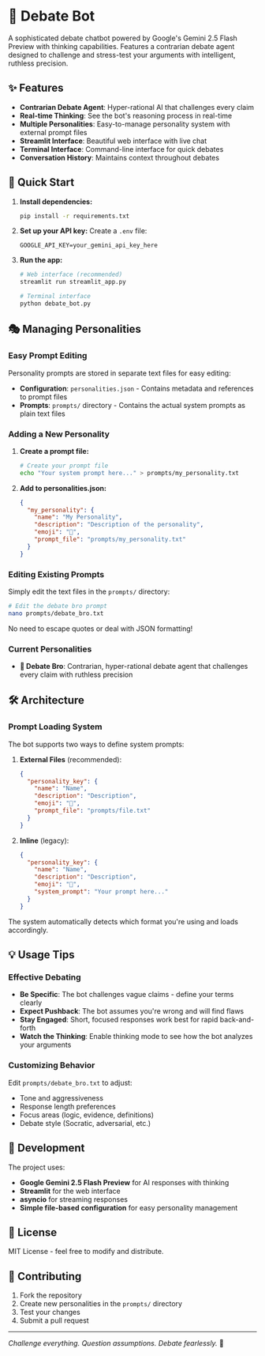 # 🎯 Debate Bot

A sophisticated debate chatbot powered by Google's Gemini 2.5 Flash Preview with thinking capabilities. Features a contrarian debate agent designed to challenge and stress-test your arguments with intelligent, ruthless precision.

## ✨ Features

- **Contrarian Debate Agent**: Hyper-rational AI that challenges every claim
- **Real-time Thinking**: See the bot's reasoning process in real-time
- **Multiple Personalities**: Easy-to-manage personality system with external prompt files
- **Streamlit Interface**: Beautiful web interface with live chat
- **Terminal Interface**: Command-line interface for quick debates
- **Conversation History**: Maintains context throughout debates

## 🚀 Quick Start

1. **Install dependencies:**
   ```bash
   pip install -r requirements.txt
   ```

2. **Set up your API key:**
   Create a `.env` file:
   ```
   GOOGLE_API_KEY=your_gemini_api_key_here
   ```

3. **Run the app:**
   ```bash
   # Web interface (recommended)
   streamlit run streamlit_app.py
   
   # Terminal interface
   python debate_bot.py
   ```

## 🎭 Managing Personalities

### Easy Prompt Editing

Personality prompts are stored in separate text files for easy editing:

- **Configuration**: `personalities.json` - Contains metadata and references to prompt files
- **Prompts**: `prompts/` directory - Contains the actual system prompts as plain text files

### Adding a New Personality

1. **Create a prompt file:**
   ```bash
   # Create your prompt file
   echo "Your system prompt here..." > prompts/my_personality.txt
   ```

2. **Add to personalities.json:**
   ```json
   {
     "my_personality": {
       "name": "My Personality",
       "description": "Description of the personality",
       "emoji": "🎪",
       "prompt_file": "prompts/my_personality.txt"
     }
   }
   ```

### Editing Existing Prompts

Simply edit the text files in the `prompts/` directory:

```bash
# Edit the debate bro prompt
nano prompts/debate_bro.txt
```

No need to escape quotes or deal with JSON formatting!

### Current Personalities

- **💪 Debate Bro**: Contrarian, hyper-rational debate agent that challenges every claim with ruthless precision

## 🛠️ Architecture

### Prompt Loading System

The bot supports two ways to define system prompts:

1. **External Files** (recommended):
   ```json
   {
     "personality_key": {
       "name": "Name",
       "description": "Description", 
       "emoji": "🎯",
       "prompt_file": "prompts/file.txt"
     }
   }
   ```

2. **Inline** (legacy):
   ```json
   {
     "personality_key": {
       "name": "Name",
       "description": "Description",
       "emoji": "🎯", 
       "system_prompt": "Your prompt here..."
     }
   }
   ```

The system automatically detects which format you're using and loads accordingly.

## 💡 Usage Tips

### Effective Debating

- **Be Specific**: The bot challenges vague claims - define your terms clearly
- **Expect Pushback**: The bot assumes you're wrong and will find flaws
- **Stay Engaged**: Short, focused responses work best for rapid back-and-forth
- **Watch the Thinking**: Enable thinking mode to see how the bot analyzes your arguments

### Customizing Behavior

Edit `prompts/debate_bro.txt` to adjust:
- Tone and aggressiveness
- Response length preferences  
- Focus areas (logic, evidence, definitions)
- Debate style (Socratic, adversarial, etc.)

## 🔧 Development

The project uses:
- **Google Gemini 2.5 Flash Preview** for AI responses with thinking
- **Streamlit** for the web interface
- **asyncio** for streaming responses
- **Simple file-based configuration** for easy personality management

## 📝 License

MIT License - feel free to modify and distribute.

## 🤝 Contributing

1. Fork the repository
2. Create new personalities in the `prompts/` directory
3. Test your changes
4. Submit a pull request

---

*Challenge everything. Question assumptions. Debate fearlessly.* 🎯